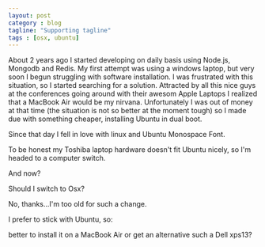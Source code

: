 ```yaml
---
layout: post
category : blog
tagline: "Supporting tagline"
tags : [osx, ubuntu]
---
```


About 2 years ago I started developing on daily basis using Node.js, Mongodb and Redis.
My first attempt was using a windows laptop, but very soon I begun struggling with software installation.
I was frustrated with this situation, so I started searching for a solution.
Attracted by all this nice guys at the conferences going around with their awesom Apple Laptops I realized that a MacBook Air would be my nirvana.
Unfortunately I was out of money at that time (the situation is not so better at the moment tough) so I made due with something cheaper, installing Ubuntu in dual boot.

Since that day I fell in love with linux and Ubuntu Monospace Font.

To be honest my Toshiba laptop hardware doesn't fit Ubuntu nicely, so I'm headed to a computer switch.

And now?

Should I switch to Osx?

No, thanks...I'm too old for such a change.

I prefer to stick with Ubuntu, so:

better to install it on a MacBook Air or get an alternative such a Dell xps13?